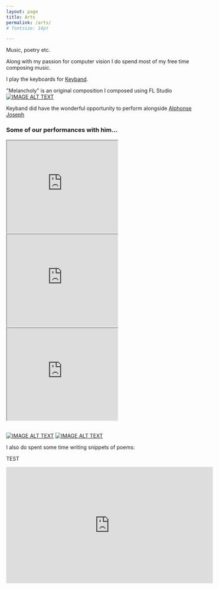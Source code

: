 ```yaml
---
layout: page
title: Arts
permalink: /arts/
# fontsize: 14pt

---
```

Music, poetry etc.

Along with my passion for computer vision I do spend most of my free time composing music. 

I play the keyboards for [Keyband](https://www.youtube.com/channel/UCd0RBs6FM0Vvvvy1C_t_4GQ).

<!-- <iframe width="100%" height="166" scrolling="no" frameborder="no" allow="autoplay" src="[https://w.soundcloud.com/player/?url=https%3A//api.soundcloud.com/tracks/1011876277&color=%23ff5500&auto_play=false&hide_related=false&show_comments=true&show_user=true&show_reposts=false&show_teaser=true](https://w.soundcloud.com/player/?url=https%3A//api.soundcloud.com/tracks/1011876277&color=%23ff5500&auto_play=false&hide_related=false&show_comments=true&show_user=true&show_reposts=false&show_teaser=true)"></iframe><div style="font-size: 10px; color: #cccccc;line-break: anywhere;word-break: normal;overflow: hidden;white-space: nowrap;text-overflow: ellipsis; font-family: Interstate,Lucida Grande,Lucida Sans Unicode,Lucida Sans,Garuda,Verdana,Tahoma,sans-serif;font-weight: 100;"><a href="[https://soundcloud.com/deep-wilson](https://soundcloud.com/deep-wilson)" title="deep wilson" target="_blank" style="color: #cccccc; text-decoration: none;">deep wilson</a> · <a href="[https://soundcloud.com/deep-wilson/bellzs-with-vocals](https://soundcloud.com/deep-wilson/bellzs-with-vocals)" title="Melancholy" target="_blank" style="color: #cccccc; text-decoration: none;">Melancholy</a></div> -->
<!-- > youtube: https://soundcloud.com/deep-wilson/bellzs-with-vocals -->





"Melancholy" is an original composition I composed using FL Studio
[![IMAGE ALT TEXT](https://i1.sndcdn.com/artworks-o11fuCTj0NezvKO8-zOyWsw-t240x240.jpg)](https://soundcloud.com/deep-wilson/bellzs-with-vocals "Melancholy")

Keyband did have the wonderful opportunity to perform alongside [Alphonse Joseph](https://en.wikipedia.org/wiki/Alphons_Joseph)


<h3 class="color">Some of our performances with him...</h3>
<div class="custom-images-style" style="justify-content:center;">
  <div class="custom-overlay-container">
    <iframe width="300" height="250" src="https://www.youtube.com/embed/SjuB5TtFsuw" frameborder="10" allowfullscreen></iframe>
  </div>
  <div class="custom-overlay-container">
    <iframe width="300" height="250" src="https://www.youtube.com/embed/yaxYKm48q1M" frameborder="10" allowfullscreen></iframe>
  </div>
  <div class="custom-overlay-container">
    <iframe width="300" height="250" src="https://www.youtube.com/embed/VIDEO_ID_3" frameborder="10" allowfullscreen></iframe>
  </div>
  <!-- You can add more video containers here -->
</div>
<br>



[![IMAGE ALT TEXT](http://img.youtube.com/vi/SjuB5TtFsuw/0.jpg)](http://www.youtube.com/watch?v=SjuB5TtFsuw)
[![IMAGE ALT TEXT](http://img.youtube.com/vi/yaxYKm48q1M/0.jpg)](http://www.youtube.com/watch?v=yaxYKm48q1M)

<!-- > youtube: https://www.youtube.com/embed/SjuB5TtFsuw -->

<!-- <iframe width="560" height="315" src="[https://www.youtube.com/embed/SjuB5TtFsuw](https://www.youtube.com/embed/SjuB5TtFsuw)" title="YouTube video player" frameborder="0" allow="accelerometer; autoplay; clipboard-write; encrypted-media; gyroscope; picture-in-picture" allowfullscreen></iframe>

<iframe width="560" height="315" src="[https://www.youtube.com/embed/yaxYKm48q1M](https://www.youtube.com/embed/yaxYKm48q1M)" title="YouTube video player" frameborder="0" allow="accelerometer; autoplay; clipboard-write; encrypted-media; gyroscope; picture-in-picture" allowfullscreen></iframe> -->

I also do spent some time writing snippets of poems:

TEST
<center>
 <iframe width="560" 
         height="315" 
         src="http://www.youtube.com/watch?v=SjuB5TtFsuw" 
         title="YouTube video player" 
         frameborder="0" 
         allow="accelerometer; autoplay; clipboard-write; encrypted-media; gyroscope; picture-in-picture" 
         allowfullscreen>
 </iframe>
</center>


